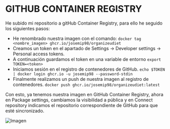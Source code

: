 # GITHUB CONTAINER REGISTRY

He subido mi repositorio a gitHub Container Registry, para ello he seguido los siguientes pasos:
+ He renombrado nuestra imagen con el comando:
`docker tag <nombre_imagen> ghcr.io/josemip98/organizeudiet`
+ Creamos un token en el apartado de Settings -> Developer settings -> Personal access tokens.
+ A continuación guardamos el token en una variable de entorno
`export TOKEN=<token>`
+ Iniciamos sesión en el registro de contenedores de GitHub.
`echo $TOKEN | docker login ghcr.io -u josemip98 --password-stdin`
+ Finalmente realizamos un push de nuestra imagen al registro de contenedores.
`docker push ghcr.io/josemip98/organizeudiet:latest`

Con esto, ya tenemos nuestra imagen en GitHub Container Registry, ahora en Package settings, cambiamos la visibilidad a pública y en Connect repository indicamos el repositorio correspondiente de GitHub para que esté sincronizado. 

![Imagen](https://github.com/josemip98/OrganizeUDiet/blob/master/docs/img/github-container.png)
